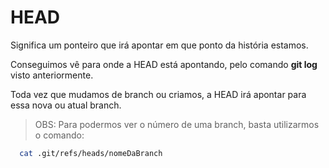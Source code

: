 # HEAD

Significa um ponteiro que irá apontar em que ponto da história estamos.

Conseguimos vê para onde a HEAD está apontando, pelo comando **git log** visto anteriormente.

Toda vez que mudamos de branch ou criamos, a HEAD irá apontar para essa nova ou atual branch.

> OBS: Para podermos ver o número de uma branch, basta utilizarmos o comando:

```bash
  cat .git/refs/heads/nomeDaBranch
```
